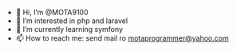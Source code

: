 - 👋 Hi, I’m @MOTA9100
- 👀 I’m interested in php and laravel
- 🌱 I’m currently learning symfony
- 📫 How to reach me: send mail ro motaprogrammer@yahoo.com

<!---
MOTA9100/MOTA9100 is a ✨ special ✨ repository because its `README.md` (this file) appears on your GitHub profile.
You can click the Preview link to take a look at your changes.
--->
